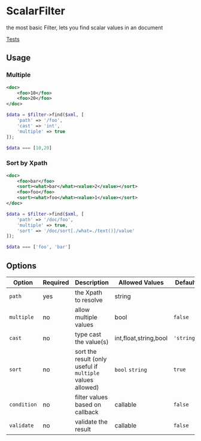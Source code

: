 # ScalarFilter

the most basic Filter, lets you find scalar values in an document

[Tests](./../../tests/spec/Filter/ScalarFilterSpec.php)

## Usage

### Multiple

```xml
<doc>
    <foo>10</foo>
    <foo>20</foo>
</doc>
```

```php
$data = $filter->find($xml, [
    'path' => '/foo',
    'cast' => 'int',
    'multiple' => true
]);

$data === [10,20]
```

### Sort by Xpath

```xml
<doc>
    <foo>bar</foo>
    <sort><what>bar</what><value>2</value></sort>
    <foo>foo</foo>
    <sort><what>foo</what><value>1</value></sort>
</doc>
```

```php
$data = $filter->find($xml, [
    'path' => '/doc/foo',
    'multiple' => true,
    'sort' => '/doc/sort[./what=./text()]/value'
]);

$data === ['foo', 'bar']
```

## Options

| Option | Required | Description | Allowed Values | Default |
|--------|----------|-------------|----------------|---------|
| `path` | yes | the Xpath to resolve | string | |
| `multiple` | no | allow multiple values | bool | `false` |
| `cast` | no | type cast the value(s) | int,float,string,bool | `'string'` |
| `sort` | no | sort the result (only useful if `multiple` values allowed) | `bool` `string` | `true` |
| `condition` | no | filter values based on callback | callable | `false` |
| `validate` | no | validate the result | callable | `false` |
